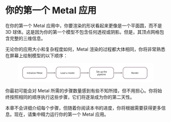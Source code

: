 # 你的第一个 Metal 应用

在你的第一个 Metal 应用中，你要渲染的形状看起来更像是一个平面圆，而不是 3D 球体。这是因为你的第一个模型不包含任何透视或阴影。但是，其顶点网格包含完整的三维信息。

无论你的应用大小和复杂程度如何，Metal 渲染的过程都大体相同，你将非常熟悉在屏幕上绘制模型的以下顺序：

<figure><img src="../../../.gitbook/assets/image (3) (1) (1) (1).png" alt=""><figcaption></figcaption></figure>

你最初可能会对 Metal 所需的步骤数量感到有些不知所措，但不用担心。你将始终按照相同的顺序执行这些步骤，它们将逐渐成为你的第二天性。

本章不会详细介绍每个步骤，但随着你阅读本书的进度，你将根据需要获得更多信息。现在，请集中精力运行你的第一个 Metal 应用。

